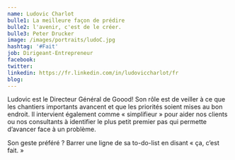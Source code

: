 ```yaml
---
name: Ludovic Charlot
bulle1: La meilleure façon de prédire 
bulle2: l'avenir, c'est de le créer. 
bulle3: Peter Drucker
image: /images/portraits/ludoC.jpg
hashtag: '#Fait'
job: Dirigeant-Entrepreneur
facebook: 
twitter: 
linkedin: https://fr.linkedin.com/in/ludoviccharlot/fr
blog: 
---
```

Ludovic est le Directeur Général de Goood! Son rôle est de veiller à ce que les chantiers importants avancent et que les priorités soient mises au bon endroit. Il intervient également comme « simplifieur » pour aider nos clients ou nos consultants à identifier le plus petit premier pas qui permette d’avancer face à un problème.

Son geste préféré ? Barrer une ligne de sa to-do-list en disant « ça, c’est fait. »
